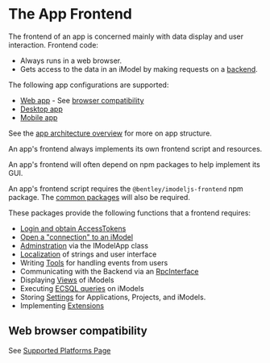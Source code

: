 # The App Frontend

The frontend of an app is concerned mainly with data display and user interaction. Frontend code:

- Always runs in a web browser.
- Gets access to the data in an iModel by making requests on a [backend](../backend/index.md).

The following app configurations are supported:

- [Web app](../App.md#web-apps) - See [browser compatibility](#web-browser-compatibility)
- [Desktop app](../App.md#desktop-apps)
- [Mobile app](../App.md#mobile-apps)

See the [app architecture overview](../SoftwareArchitecture.md) for more on app structure.

An app's frontend always implements its own frontend script and resources.

An app's frontend will often depend on npm packages to help implement its GUI.

An app's frontend script requires the `@bentley/imodeljs-frontend` npm package.
The [common packages](../common/index.md) will also be required.

These packages provide the following functions that a frontend requires:

- [Login and obtain AccessTokens](../common/AccessToken.md)
- [Open a "connection" to an iModel](./IModelConnection.md)
- [Adminstration](./IModelApp.md) via the IModelApp class
- [Localization](./Localization.md) of strings and user interface
- Writing [Tools](./Tools.md) for handling events from users
- Communicating with the Backend via an [RpcInterface](../RpcInterface.md)
- Displaying [Views](./Views.md) of iModels
- Executing [ECSQL queries](./ExecutingECSQL.md) on iModels
- Storing [Settings](./Settings.md) for Applications, Projects, and iModels.
- Implementing [Extensions](./Extensions.md)

## Web browser compatibility

See [Supported Platforms Page](../SupportedPlatforms.md#Supported-Browsers)
